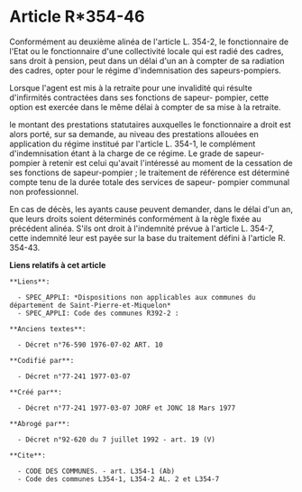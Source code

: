 # Article R*354-46

Conformément au deuxième alinéa de l'article L. 354-2, le fonctionnaire de l'Etat ou le fonctionnaire d'une collectivité
locale qui est radié des cadres, sans droit à pension, peut dans un délai d'un an à compter de sa radiation des cadres, opter
pour le régime d'indemnisation des sapeurs-pompiers. 

Lorsque l'agent est mis à la retraite pour une invalidité qui résulte d'infirmités contractées dans ses fonctions de sapeur-
pompier, cette option est exercée dans le même délai à compter de sa mise à la retraite. 

le montant des prestations statutaires auxquelles le fonctionnaire a droit est alors porté, sur sa demande, au niveau des
prestations allouées en application du régime institué par l'article L. 354-1, le complément d'indemnisation étant à la
charge de ce régime. Le grade de sapeur-pompier à retenir est celui qu'avait l'intéressé au moment de la cessation de ses
fonctions de sapeur-pompier ; le traitement de référence est déterminé compte tenu de la durée totale des services de sapeur-
pompier communal non professionnel. 

En cas de décès, les ayants cause peuvent demander, dans le délai d'un an, que leurs droits soient déterminés conformément à
la règle fixée au précédent alinéa. S'ils ont droit à l'indemnité prévue à l'article L. 354-7, cette indemnité leur est payée
sur la base du traitement défini à l'article R. 354-43.

**Liens relatifs à cet article**

	**Liens**:

	  - SPEC_APPLI: *Dispositions non applicables aux communes du département de Saint-Pierre-et-Miquelon*
	  - SPEC_APPLI: Code des communes R392-2 :

	**Anciens textes**:

	  - Décret n°76-590 1976-07-02 ART. 10

	**Codifié par**:

	  - Décret n°77-241 1977-03-07

	**Créé par**:

	  - Décret n°77-241 1977-03-07 JORF et JONC 18 Mars 1977

	**Abrogé par**:

	  - Décret n°92-620 du 7 juillet 1992 - art. 19 (V)

	**Cite**:

	  - CODE DES COMMUNES. - art. L354-1 (Ab)
	  - Code des communes L354-1, L354-2 AL. 2 et L354-7
